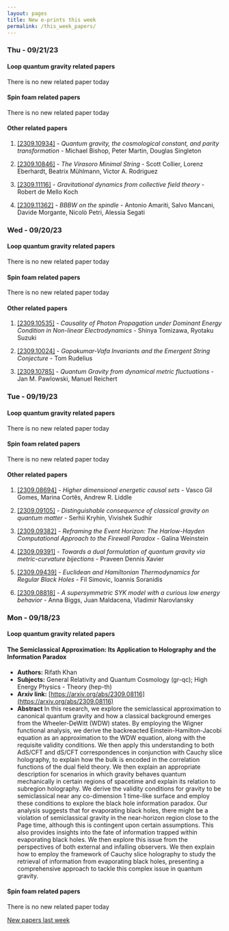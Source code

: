 ```yaml
---
layout: pages
title: New e-prints this week
permalink: /this_week_papers/
---
```




### Thu - 09/21/23

#### Loop quantum gravity related papers

There is no new related paper today 

#### Spin foam related papers

There is no new related paper today 



#### Other related papers

1. [[2309.10934]](https://arxiv.org/abs/2309.10934) - *Quantum gravity, the cosmological constant, and parity transformation* - Michael Bishop, Peter Martin, Douglas Singleton

1. [[2309.10846]](https://arxiv.org/abs/2309.10846) - *The Virasoro Minimal String* - Scott Collier, Lorenz Eberhardt, Beatrix Mühlmann, Victor A. Rodriguez

1. [[2309.11116]](https://arxiv.org/abs/2309.11116) - *Gravitational dynamics from collective field theory* - Robert de Mello Koch

1. [[2309.11362]](https://arxiv.org/abs/2309.11362) - *BBBW on the spindle* - Antonio Amariti, Salvo Mancani, Davide Morgante, Nicolò Petri, Alessia Segati



### Wed - 09/20/23

#### Loop quantum gravity related papers

There is no new related paper today 

#### Spin foam related papers

There is no new related paper today 



#### Other related papers

1. [[2309.10535]](https://arxiv.org/abs/2309.10535) - *Causality of Photon Propagation under Dominant Energy Condition in  Non-linear Electrodynamics* - Shinya Tomizawa, Ryotaku Suzuki

1. [[2309.10024]](https://arxiv.org/abs/2309.10024) - *Gopakumar-Vafa Invariants and the Emergent String Conjecture* - Tom Rudelius

1. [[2309.10785]](https://arxiv.org/abs/2309.10785) - *Quantum Gravity from dynamical metric fluctuations* - Jan M. Pawlowski, Manuel Reichert



### Tue - 09/19/23

#### Loop quantum gravity related papers

There is no new related paper today 

#### Spin foam related papers

There is no new related paper today 



#### Other related papers

1. [[2309.08694]](https://arxiv.org/abs/2309.08694) - *Higher dimensional energetic causal sets* - Vasco Gil Gomes, Marina Cortês, Andrew R. Liddle

1. [[2309.09105]](https://arxiv.org/abs/2309.09105) - *Distinguishable consequence of classical gravity on quantum matter* - Serhii Kryhin, Vivishek Sudhir

1. [[2309.09382]](https://arxiv.org/abs/2309.09382) - *Reframing the Event Horizon: The Harlow-Hayden Computational Approach to  the Firewall Paradox* - Galina Weinstein

1. [[2309.09391]](https://arxiv.org/abs/2309.09391) - *Towards a dual formulation of quantum gravity via metric-curvature  bijections* - Praveen Dennis Xavier

1. [[2309.09439]](https://arxiv.org/abs/2309.09439) - *Euclidean and Hamiltonian Thermodynamics for Regular Black Holes* - Fil Simovic, Ioannis Soranidis

1. [[2309.08818]](https://arxiv.org/abs/2309.08818) - *A supersymmetric SYK model with a curious low energy behavior* - Anna Biggs, Juan Maldacena, Vladimir Narovlansky



### Mon - 09/18/23

#### Loop quantum gravity related papers

#### **The Semiclassical Approximation: Its Application to Holography and the  Information Paradox**
 - **Authors:** Rifath Khan
 - **Subjects:** General Relativity and Quantum Cosmology (gr-qc); High Energy Physics - Theory (hep-th)
 - **Arxiv link:** [https://arxiv.org/abs/2309.08116](https://arxiv.org/abs/2309.08116)
 - **Abstract**
 In this research, we explore the semiclassical approximation to canonical quantum gravity and how a classical background emerges from the Wheeler-DeWitt (WDW) states. By employing the Wigner functional analysis, we derive the backreacted Einstein-Hamilton-Jacobi equation as an approximation to the WDW equation, along with the requisite validity conditions. We then apply this understanding to both AdS/CFT and dS/CFT correspondences in conjunction with Cauchy slice holography, to explain how the bulk is encoded in the correlation functions of the dual field theory. We then explain an appropriate description for scenarios in which gravity behaves quantum mechanically in certain regions of spacetime and explain its relation to subregion holography. We derive the validity conditions for gravity to be semiclassical near any co-dimension 1 time-like surface and employ these conditions to explore the black hole information paradox. Our analysis suggests that for evaporating black holes, there might be a violation of semiclassical gravity in the near-horizon region close to the Page time, although this is contingent upon certain assumptions. This also provides insights into the fate of information trapped within evaporating black holes. We then explore this issue from the perspectives of both external and infalling observers. We then explain how to employ the framework of Cauchy slice holography to study the retrieval of information from evaporating black holes, presenting a comprehensive approach to tackle this complex issue in quantum gravity. 

#### Spin foam related papers

There is no new related paper today 




[New papers last week]({{site.url}}/archived/weekly/pre-prints/2023/09/18/archived_weekly_papers.html)